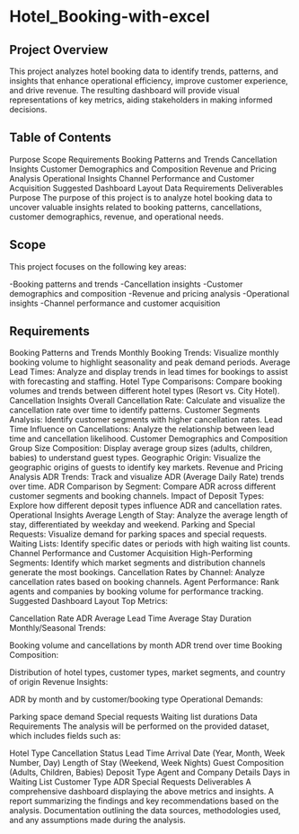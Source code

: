 # Hotel_Booking-with-excel

## Project Overview
This project analyzes hotel booking data to identify trends, patterns, and insights that enhance operational efficiency, improve customer experience, and drive revenue. The resulting dashboard will provide visual representations of key metrics, aiding stakeholders in making informed decisions.

## Table of Contents
Purpose
Scope
Requirements
Booking Patterns and Trends
Cancellation Insights
Customer Demographics and Composition
Revenue and Pricing Analysis
Operational Insights
Channel Performance and Customer Acquisition
Suggested Dashboard Layout
Data Requirements
Deliverables
Purpose
The purpose of this project is to analyze hotel booking data to uncover valuable insights related to booking patterns, cancellations, customer demographics, revenue, and operational needs.

## Scope
This project focuses on the following key areas:

-Booking patterns and trends
-Cancellation insights
-Customer demographics and composition
-Revenue and pricing analysis
-Operational insights
-Channel performance and customer acquisition
## Requirements
Booking Patterns and Trends
Monthly Booking Trends: Visualize monthly booking volume to highlight seasonality and peak demand periods.
Average Lead Times: Analyze and display trends in lead times for bookings to assist with forecasting and staffing.
Hotel Type Comparisons: Compare booking volumes and trends between different hotel types (Resort vs. City Hotel).
Cancellation Insights
Overall Cancellation Rate: Calculate and visualize the cancellation rate over time to identify patterns.
Customer Segments Analysis: Identify customer segments with higher cancellation rates.
Lead Time Influence on Cancellations: Analyze the relationship between lead time and cancellation likelihood.
Customer Demographics and Composition
Group Size Composition: Display average group sizes (adults, children, babies) to understand guest types.
Geographic Origin: Visualize the geographic origins of guests to identify key markets.
Revenue and Pricing Analysis
ADR Trends: Track and visualize ADR (Average Daily Rate) trends over time.
ADR Comparison by Segment: Compare ADR across different customer segments and booking channels.
Impact of Deposit Types: Explore how different deposit types influence ADR and cancellation rates.
Operational Insights
Average Length of Stay: Analyze the average length of stay, differentiated by weekday and weekend.
Parking and Special Requests: Visualize demand for parking spaces and special requests.
Waiting Lists: Identify specific dates or periods with high waiting list counts.
Channel Performance and Customer Acquisition
High-Performing Segments: Identify which market segments and distribution channels generate the most bookings.
Cancellation Rates by Channel: Analyze cancellation rates based on booking channels.
Agent Performance: Rank agents and companies by booking volume for performance tracking.
Suggested Dashboard Layout
Top Metrics:

Cancellation Rate
ADR
Average Lead Time
Average Stay Duration
Monthly/Seasonal Trends:

Booking volume and cancellations by month
ADR trend over time
Booking Composition:

Distribution of hotel types, customer types, market segments, and country of origin
Revenue Insights:

ADR by month and by customer/booking type
Operational Demands:

Parking space demand
Special requests
Waiting list durations
Data Requirements
The analysis will be performed on the provided dataset, which includes fields such as:

Hotel Type
Cancellation Status
Lead Time
Arrival Date (Year, Month, Week Number, Day)
Length of Stay (Weekend, Week Nights)
Guest Composition (Adults, Children, Babies)
Deposit Type
Agent and Company Details
Days in Waiting List
Customer Type
ADR
Special Requests
Deliverables
A comprehensive dashboard displaying the above metrics and insights.
A report summarizing the findings and key recommendations based on the analysis.
Documentation outlining the data sources, methodologies used, and any assumptions made during the analysis.
